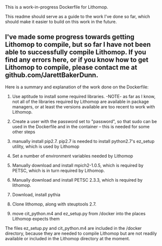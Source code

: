 This is a work-in-progress Dockerfile for Lithomop.

This readme should serve as a guide to the work I've done so far, which should make it easier to build on this work in the future.

I've made some progress towards getting Lithomop to compile, but so far I have not been able to successfully compile Lithomop. If you find any errors here, or if you know how to get Lithomop to compile, please contact me at github.com/JarettBakerDunn.
---------------------
Here is a summary and explanation of the work done on the Dockerfile:

1. Use aptitude to install some required libraries. -NOTE- as far as I know, not all of the libraries required by Lithomop are available in package managers, or at least the versions available are too recent to work with Lithomop.

2. Create a user with the password set to "password", so that sudo can be used in the Dockerfile and in the container – this is needed for some other steps

3. manually install pip2.7. pip2.7 is needed to install python2.7's ez_setup utility, which is used by Lithomop

4. Set a number of environment variables needed by Lithomop

5. Manually download and install mpich2-1.0.5, which is required by PETSC, which is in turn required by Lithomop.

6. Manually download and install PETSC 2.3.3, which is required by lithomop.

7. Download, install pythia

8. Clone lithomop, along with steuptools 2.7.

9. move cit_python.m4 and ez_setup.py from /docker into the places Lithomop expects them

The files ez_setup.py and cit_python.m4 are included in the /docker directory, because they are needed to compile Lithomop but are not readily available or included in the Lithomop directory at the moment.
